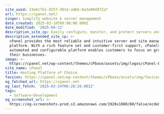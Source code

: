 ```yaml
---
site_uuid: 23e6c7b1-925f-401d-adbb-0a3a004972a7
url: https://cpanel.net/
zinger: Simplify website & server management
date_created: 2025-03-16T00:00:00.000Z
date_modified: '2025-04-12'
description_site_cp: Easily configure, monitor, and protect servers and sites in minutes.
description_extended_site_cp: >-
  cPanel provides the most reliable and intuitive server and site management
  platform. With a rich feature set and customer-first support, cPanels
  automated and configurable platform enables customers to focus on growing
  their businesses.
image: >-
  https://cpanel.net/wp-content/themes/cPbase/assets/img/logos/cPanel-Brand-Logo_White.svg
site_name: cPanel
title: Hosting Platform of Choice
favicon: https://cpanel.net/wp-content/themes/cPbase/assets/img/favicon.ico?v=1.0.2
og_fetched_url: https://cpanel.net
og_last_fetch: '2025-03-24T06:28:26.001Z'
tags:
  - Software-Development
og_screenshot_url: >-
  https://og-screenshots-prod.s3.amazonaws.com/1920x1080/80/false/ecde852049dd765ab4fb2c6315d75520ab2c0b9ef1ce6c14ce26b44c68047766.jpeg
---
```



















































